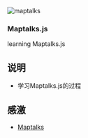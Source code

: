![maptalks](https://maptalks.org/resource/image/logo.png)
### Maptalks.js  
learning Maptalks.js  
## 说明  
* 学习Maptalks.js的过程  
## 感激  
* [Maptalks](https://maptalks.org/)  